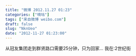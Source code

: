 ```yaml
---
title: "微博 2012.11.27 01:23"
categories: ["嘀咕"]
tags: ["来自微博 weibo.com"]
draft: false
slug: "NknUeo"
date: "2012-11-27 01:23:00"
---
```


<p>从冠友集团走到群贤路口需要25分钟，只为回家… 我在:2世纪街 ​​​​</p>
